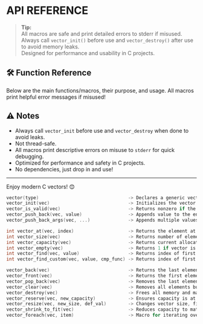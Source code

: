 # API REFERENCE


> **Tip:**  
> All macros are safe and print detailed errors to stderr if misused.  
> Always call `vector_init()` before use and `vector_destroy()` after use to avoid memory leaks.  
> Designed for performance and usability in C projects.  

## 🛠️ Function Reference

Below are the main functions/macros, their purpose, and usage. All macros print helpful error messages if misused!

## ⚠️ Notes

- Always call `vector_init` before use and `vector_destroy` when done to avoid leaks.
- Not thread-safe.
- All macros print descriptive errors on misuse to `stderr` for quick debugging.
- Optimized for performance and safety in C projects.
- No dependencies, just drop in and use!

---

Enjoy modern C vectors! 😊


```c
vector(type)                                 -> Declares a generic vector of the specified type (macro, no return).
vector_init(vec)                             -> Initializes the vector. Warns if already initialized. (void).
vector_is_valid(vec)                         -> Returns nonzero if the vector is properly initialized (macro, int).
vector_push_back(vec, value)                 -> Appends value to the end of the vector, grows if needed. (void, prints error on fail).
vector_push_back_args(vec, ...)              -> Appends multiple values at once. (void, prints error on fail).

int vector_at(vec, index)                    -> Returns the element at index. Bounds-checked in debug mode (macro, element type).
int vector_size(vec)                         -> Returns number of elements in the vector (macro, size_t).
int vector_capacity(vec)                     -> Returns current allocated capacity (macro, size_t).
int vector_empty(vec)                        -> Returns 1 if vector is empty, 0 otherwise (macro, int).
int vector_find(vec, value)                  -> Returns index of first occurrence of value, or 0 if not found (macro, size_t).
int vector_find_custom(vec, value, cmp_func) -> Returns index of first occurrence using custom comparator, or 0 if not found (macro, int).

vector_back(vec)                             -> Returns the last element (macro, element type).
vector_front(vec)                            -> Returns the first element (macro, element type).
vector_pop_back(vec)                         -> Removes the last element. (void, prints error if not initialized/empty).
vector_clear(vec)                            -> Removes all elements but keeps memory allocated. (void, prints error if not initialized).
vector_destroy(vec)                          -> Frees all memory and marks vector as destroyed. (void, prints error if already destroyed or not initialized).
vector_reserve(vec, new_capacity)            -> Ensures capacity is at least new_capacity. (void, prints error on fail).
vector_resize(vec, new_size, def_val)        -> Changes vector size, fills new elements with default_value. (void, prints error on fail).
vector_shrink_to_fit(vec)                    -> Reduces capacity to match size, freeing unused memory. (void, prints error if not initialized).
vector_foreach(vec, item)                    -> Macro for iterating over elements; item is a pointer to each element.

```
